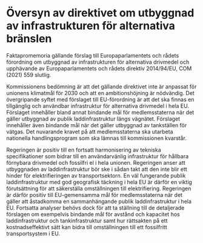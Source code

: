 # Översyn av direktivet om utbyggnad av infrastrukturen för alternativa bränslen

Faktapromemoria gällande förslag till Europaparlamentets och rådets förordning om utbyggnad av infrastrukturen för alternativa drivmedel och upphävande av Europaparlamentets och rådets direktiv 2014/94/EU, COM (2021\) 559 slutlig.

Kommissionens bedömning är att det gällande direktivet inte är anpassat för unionens klimatmål för 2030 och att en ambitionshöjning är nödvändig. Det övergripande syftet med förslaget till EU\-förordning är att det ska finnas en tillgänglig och användbar infrastruktur för alternativa drivmedel i hela EU. Förslaget innehåller bland annat bindande mål för medlemsstaterna när det gäller utbyggnad av publik laddinfrastruktur längs vägnätet. Förslaget innehåller även bindande mål när det gäller utbyggnad av tankställen för vätgas. Det nuvarande kravet på att medlemsstaterna ska utarbeta nationella handlingsprogram som ska lämnas till kommissionen kvarstår.

Regeringen är positiv till en fortsatt harmonisering av tekniska specifikationer som bidrar till en användarvänlig infrastruktur för hållbara förnybara drivmedel och fossilfri el i hela unionen. Regeringen anser att utbyggnaden av laddinfrastruktur bör ske i sådan takt att den inte blir ett hinder för elektrifieringen av transportsektorn. En väl fungerande publik laddinfrastruktur med god geografisk täckning i hela EU är därför en viktig förutsättning för att säkerställa omställningen till elektrifiering. Regeringen är därför positiv till EU\-gemensamma mål för medlemsstaterna när det gäller att åstadkomma en sammanhängande publik laddinfrastruktur i hela EU. Fortsatta analyser behövs dock för att ta ställning till de detaljerade förslagen om exempelvis bindande mål för avstånd och kapacitet hos laddinfrastruktur och tankinfrastruktur samt hur rättsakten på ett kostnadseffektivt sätt kan bidra till omställningen till ett fossilfritt transportsystem i EU.
